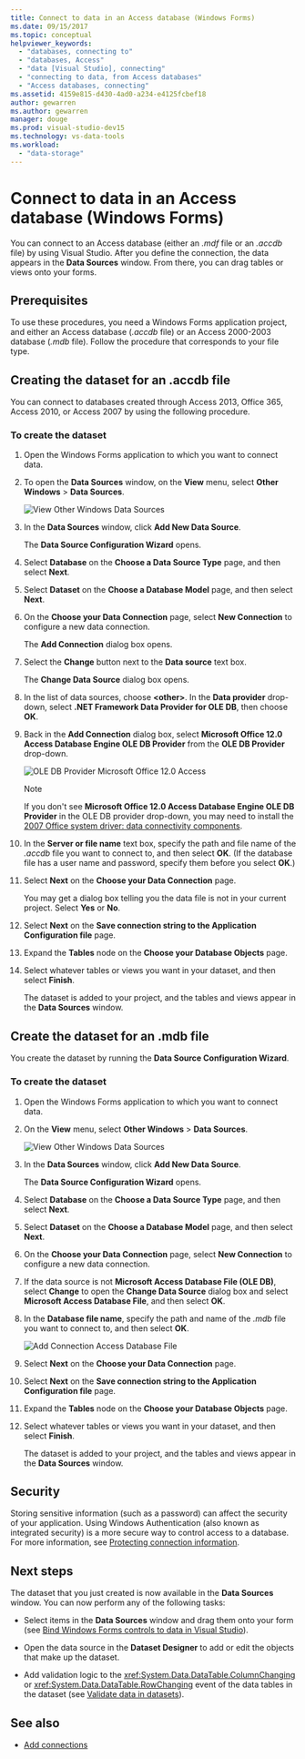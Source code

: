 ```yaml
---
title: Connect to data in an Access database (Windows Forms)
ms.date: 09/15/2017
ms.topic: conceptual
helpviewer_keywords:
  - "databases, connecting to"
  - "databases, Access"
  - "data [Visual Studio], connecting"
  - "connecting to data, from Access databases"
  - "Access databases, connecting"
ms.assetid: 4159e815-d430-4ad0-a234-e4125fcbef18
author: gewarren
ms.author: gewarren
manager: douge
ms.prod: visual-studio-dev15
ms.technology: vs-data-tools
ms.workload:
  - "data-storage"
---
```

# Connect to data in an Access database (Windows Forms)

You can connect to an Access database (either an *.mdf* file or an *.accdb* file) by using Visual Studio. After you define the connection, the data appears in the **Data Sources** window. From there, you can drag tables or views onto your forms.

## Prerequisites

To use these procedures, you need a Windows Forms application project, and either an Access database (*.accdb* file) or an Access 2000-2003 database (*.mdb* file). Follow the procedure that corresponds to your file type.

## Creating the dataset for an .accdb file

You can connect to databases created through Access 2013, Office 365, Access 2010, or Access 2007 by using the following procedure.

### To create the dataset

1.  Open the Windows Forms application to which you want to connect data.

2.  To open the **Data Sources** window, on the **View** menu, select **Other Windows** > **Data Sources**.

     ![View Other Windows Data Sources](../data-tools/media/viewdatasources.png)

3.  In the **Data Sources** window, click **Add New Data Source**.

     The **Data Source Configuration Wizard** opens.

4.  Select **Database** on the **Choose a Data Source Type** page, and then select **Next**.

5.  Select **Dataset** on the **Choose a Database Model** page, and then select **Next**.

6.  On the **Choose your Data Connection** page, select **New Connection** to configure a new data connection.

     The **Add Connection** dialog box opens.

7.  Select the **Change** button next to the **Data source** text box.

     The **Change Data Source** dialog box opens.

8.  In the list of data sources, choose **\<other\>**. In the **Data provider** drop-down, select **.NET Framework Data Provider for OLE DB**, then choose **OK**.

9. Back in the **Add Connection** dialog box, select **Microsoft Office 12.0 Access Database Engine OLE DB Provider** from the **OLE DB Provider** drop-down.

     ![OLE DB Provider Microsoft Office 12.0 Access](../data-tools/media/dataoledbprovideroffice12access.png)

     > [!NOTE]
     > If you don't see **Microsoft Office 12.0 Access Database Engine OLE DB Provider** in the OLE DB provider drop-down, you may need to install the [2007 Office system driver: data connectivity components](https://www.microsoft.com/download/confirmation.aspx?id=23734).

9. In the **Server or file name** text box, specify the path and file name of the *.accdb* file you want to connect to, and then select **OK**. (If the database file has a user name and password, specify them before you select **OK**.)

10. Select **Next** on the **Choose your Data Connection** page.

     You may get a dialog box telling you the data file is not in your current project. Select **Yes** or **No**.

11. Select **Next** on the **Save connection string to the Application Configuration file** page.

12. Expand the **Tables** node on the **Choose your Database Objects** page.

13. Select whatever tables or views you want in your dataset, and then select **Finish**.

     The dataset is added to your project, and the tables and views appear in the **Data Sources** window.

## Create the dataset for an .mdb file

You create the dataset by running the **Data Source Configuration Wizard**.

### To create the dataset

1.  Open the Windows Forms application to which you want to connect data.

2.  On the **View** menu, select **Other Windows** > **Data Sources**.

     ![View Other Windows Data Sources](../data-tools/media/viewdatasources.png)

3.  In the **Data Sources** window, click **Add New Data Source**.

     The **Data Source Configuration Wizard** opens.

4.  Select **Database** on the **Choose a Data Source Type** page, and then select **Next**.

5.  Select **Dataset** on the **Choose a Database Model** page, and then select **Next**.

6.  On the **Choose your Data Connection** page, select **New Connection** to configure a new data connection.

7.  If the data source is not **Microsoft Access Database File (OLE DB)**, select **Change** to open the **Change Data Source** dialog box and select **Microsoft Access Database File**, and then select **OK**.

8.  In the **Database file name**, specify the path and name of the *.mdb* file you want to connect to, and then select **OK**.

     ![Add Connection Access Database File](../data-tools/media/dataaddconnectionaccessmdb.png)

9. Select **Next** on the **Choose your Data Connection** page.

10. Select **Next** on the **Save connection string to the Application Configuration file** page.

11. Expand the **Tables** node on the **Choose your Database Objects** page.

12. Select whatever tables or views you want in your dataset, and then select **Finish**.

     The dataset is added to your project, and the tables and views appear in the **Data Sources** window.

## Security

Storing sensitive information (such as a password) can affect the security of your application. Using Windows Authentication (also known as integrated security) is a more secure way to control access to a database. For more information, see [Protecting connection information](/dotnet/framework/data/adonet/protecting-connection-information).

## Next steps

The dataset that you just created is now available in the **Data Sources** window. You can now perform any of the following tasks:

-   Select items in the **Data Sources** window and drag them onto your form (see [Bind Windows Forms controls to data in Visual Studio](../data-tools/bind-windows-forms-controls-to-data-in-visual-studio.md)).

-   Open the data source in the **Dataset Designer** to add or edit the objects that make up the dataset.

-   Add validation logic to the <xref:System.Data.DataTable.ColumnChanging> or <xref:System.Data.DataTable.RowChanging> event of the data tables in the dataset (see [Validate data in datasets](../data-tools/validate-data-in-datasets.md)).

## See also

- [Add connections](../data-tools/add-new-connections.md)